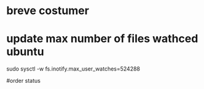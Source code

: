 # breve costumer


# update max number of files wathced ubuntu
sudo sysctl -w fs.inotify.max_user_watches=524288

#order status
